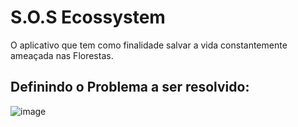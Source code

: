 # S.O.S Ecossystem
O aplicativo que tem como finalidade salvar a vida constantemente ameaçada nas Florestas.

## Definindo o Problema a ser resolvido:
![image](https://github.com/IgorDMoro/S.O.S_Ecossystem/assets/140767577/d8352cab-d4de-45d2-8213-1e01f9964b0d)
